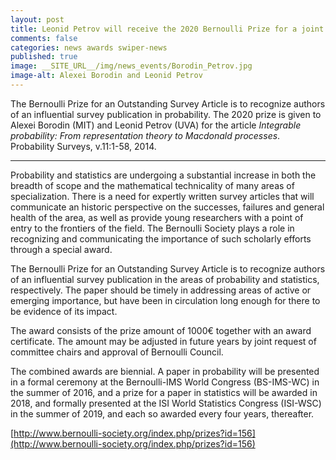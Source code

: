 ```yaml
---
layout: post
title: Leonid Petrov will receive the 2020 Bernoulli Prize for a joint paper
comments: false
categories: news awards swiper-news
published: true
image: __SITE_URL__/img/news_events/Borodin_Petrov.jpg
image-alt: Alexei Borodin and Leonid Petrov
---
```


The Bernoulli Prize for an Outstanding Survey Article is to recognize authors of an influential survey publication in probability. The 2020 prize is given to Alexei Borodin (MIT) and Leonid Petrov (UVA) for the article _Integrable probability: From representation theory to Macdonald processes_. Probability Surveys, v.11:1-58, 2014.

<!--more-->

---

Probability and statistics are undergoing a substantial increase in both the breadth of scope and the mathematical technicality of many areas of specialization. There is a need for expertly written survey articles that will communicate an historic perspective on the successes, failures and general health of the area, as well as provide young researchers with a point of entry to the frontiers of the field. The Bernoulli Society plays a role in recognizing and communicating the importance of such scholarly efforts through a special award.

The Bernoulli Prize for an Outstanding Survey Article is to recognize authors of an influential survey publication in the areas of probability and statistics, respectively. The paper should be timely in addressing areas of active or emerging importance, but have been in circulation long enough for there to be evidence of its impact.

The award consists of the prize amount of 1000€ together with an award certificate. The amount may be adjusted in future years by joint request of committee chairs and approval of Bernoulli Council.

The combined awards are biennial. A paper in probability will be presented in a formal ceremony at the Bernoulli-IMS World Congress (BS-IMS-WC) in the summer of 2016, and a prize for a paper in statistics will be awarded in 2018, and formally presented at the ISI World Statistics Congress (ISI-WSC) in the summer of 2019, and each so awarded every four years, thereafter. 

[http://www.bernoulli-society.org/index.php/prizes?id=156](http://www.bernoulli-society.org/index.php/prizes?id=156)
